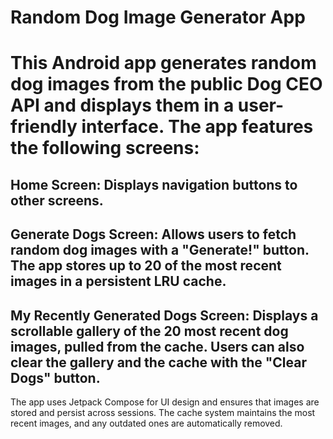 # Random Dog Image Generator App

# This Android app generates random dog images from the public Dog CEO API and displays them in a user-friendly interface. The app features the following screens:

## Home Screen: Displays navigation buttons to other screens.
## Generate Dogs Screen: Allows users to fetch random dog images with a "Generate!" button. The app stores up to 20 of the most recent images in a persistent LRU cache.
## My Recently Generated Dogs Screen: Displays a scrollable gallery of the 20 most recent dog images, pulled from the cache. Users can also clear the gallery and the cache with the "Clear Dogs" button.
The app uses Jetpack Compose for UI design and ensures that images are stored and persist across sessions. The cache system maintains the most recent images, and any outdated ones are automatically removed.

